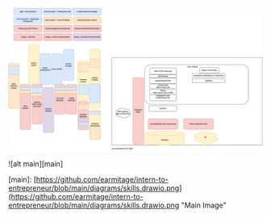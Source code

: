 

![alt text](https://github.com/earmitage/intern-to-entrepreneur/blob/main/diagrams/skills.drawio.png "main")



![alt main][main]

[main]: [https://github.com/earmitage/intern-to-entrepreneur/blob/main/diagrams/skills.drawio.png](https://github.com/earmitage/intern-to-entrepreneur/blob/main/diagrams/skills.drawio.png "Main Image"
